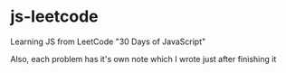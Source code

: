# js-leetcode
Learning JS from LeetCode "30 Days of JavaScript"

Also, each problem has it's own note which I wrote just after finishing it
